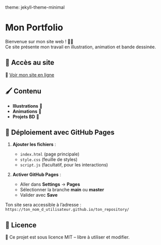 theme: jekyll-theme-minimal

# Mon Portfolio  

Bienvenue sur mon site web ! 🎨✨  
Ce site présente mon travail en illustration, animation et bande dessinée.  

## 🔹 Accès au site  
🔗 [Voir mon site en ligne](https://ton_nom_d_utilisateur.github.io/ton_repository/)  

## 🖌 Contenu  
- **Illustrations** 🎨  
- **Animations** 🎥  
- **Projets BD** 📖  

## 🚀 Déploiement avec GitHub Pages  
1. **Ajouter les fichiers** :  
   - `index.html` (page principale)  
   - `style.css` (feuille de styles)  
   - `script.js` (facultatif, pour les interactions)  

2. **Activer GitHub Pages** :  
   - Aller dans **Settings** → **Pages**  
   - Sélectionner la branche **main** ou **master**  
   - Valider avec **Save**  

Ton site sera accessible à l’adresse :  
`https://ton_nom_d_utilisateur.github.io/ton_repository/`  

## 📜 Licence  
📖 Ce projet est sous licence MIT – libre à utiliser et modifier.
